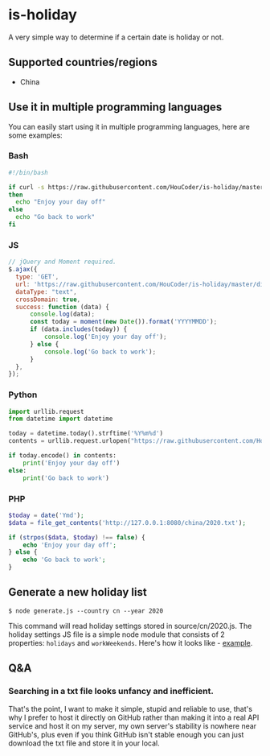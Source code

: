# is-holiday

A very simple way to determine if a certain date is holiday or not.

## Supported countries/regions

- China

## Use it in multiple programming languages

You can easily start using it in multiple programming languages, here are some examples:

### Bash

```bash
#!/bin/bash

if curl -s https://raw.githubusercontent.com/HouCoder/is-holiday/master/dist/cn/2020.txt | grep -q `date '+%Y%m%d'`
then
  echo "Enjoy your day off"
else
  echo "Go back to work"
fi
```

### JS

```js
// jQuery and Moment required.
$.ajax({
  type: 'GET',
  url: 'https://raw.githubusercontent.com/HouCoder/is-holiday/master/dist/cn/2020.txt',
  dataType: "text",
  crossDomain: true,
  success: function (data) {
      console.log(data);
      const today = moment(new Date()).format('YYYYMMDD');
      if (data.includes(today)) {
          console.log('Enjoy your day off');
      } else {
          console.log('Go back to work');
      }
  },
});
```

### Python

```python
import urllib.request
from datetime import datetime

today = datetime.today().strftime('%Y%m%d')
contents = urllib.request.urlopen("https://raw.githubusercontent.com/HouCoder/is-holiday/master/dist/cn/2020.txt").read()

if today.encode() in contents:
    print('Enjoy your day off')
else:
    print('Go back to work')
```

### PHP

```php
$today = date('Ymd');
$data = file_get_contents('http://127.0.0.1:8080/china/2020.txt');

if (strpos($data, $today) !== false) {
    echo 'Enjoy your day off';
} else {
    echo 'Go back to work';
}
```

## Generate a new holiday list

```shell
$ node generate.js --country cn --year 2020
```

This command will read holiday settings stored in source/cn/2020.js. The holiday settings JS file is a simple node module that consists of 2 properties: `holidays` and `workWeekends`. Here's how it looks like - [example](./source/cn/2020.js).

## Q&A

### Searching in a txt file looks unfancy and inefficient.

That's the point, I want to make it simple, stupid and reliable to use, that's why I prefer to host it directly on GitHub rather than making it into a real API service and host it on my server, my own server's stability is nowhere near GitHub's, plus even if you think GitHub isn't stable enough you can just download the txt file and store it in your local.
